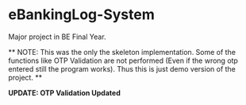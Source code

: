 # eBankingLog-System
Major project in BE Final Year. 

** NOTE: This was the only the skeleton implementation. Some of the functions like OTP Validation are not performed (Even if the wrong otp entered still the program works). Thus this is just demo version of the project. **

**UPDATE: OTP Validation Updated**

